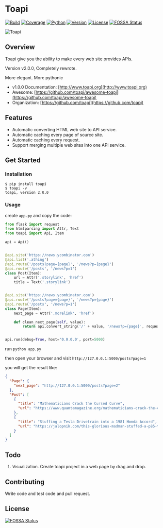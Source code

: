 # Toapi

[![Build](https://travis-ci.org/gaojiuli/toapi.svg?branch=master)](https://travis-ci.org/gaojiuli/toapi)
[![Coverage](https://codecov.io/gh/gaojiuli/toapi/branch/master/graph/badge.svg)](https://codecov.io/gh/gaojiuli/toapi)
[![Python](https://img.shields.io/pypi/pyversions/toapi.svg)](https://pypi.python.org/pypi/toapi/)
[![Version](https://img.shields.io/pypi/v/toapi.svg)](https://pypi.python.org/pypi/toapi/)
[![License](https://img.shields.io/pypi/l/toapi.svg)](https://pypi.python.org/pypi/toapi/)
[![FOSSA Status](https://app.fossa.io/api/projects/git%2Bgithub.com%2Fgaojiuli%2Ftoapi.svg?type=shield)](https://app.fossa.io/projects/git%2Bgithub.com%2Fgaojiuli%2Ftoapi?ref=badge_shield)


![Toapi](logo.png)

## Overview

Toapi give you the ability to make every web site provides APIs.

Version v2.0.0, Completely rewrote. 

More elegant. More pythonic

- v1.0.0 Documentation: [http://www.toapi.org](http://www.toapi.org)
- Awesome: [https://github.com/toapi/awesome-toapi](https://github.com/toapi/awesome-toapi)
- Organization: [https://github.com/toapi](https://github.com/toapi)

## Features

- Automatic converting HTML web site to API service.
- Automatic caching every page of source site.
- Automatic caching every request.
- Support merging multiple web sites into one API service. 

## Get Started

### Installation

```text
$ pip install toapi
$ toapi -v
toapi, version 2.0.0
```

### Usage

create `app.py` and copy the code:

```python
from flask import request
from htmlparsing import Attr, Text
from toapi import Api, Item

api = Api()


@api.site('https://news.ycombinator.com')
@api.list('.athing')
@api.route('/posts?page={page}', '/news?p={page}')
@api.route('/posts', '/news?p=1')
class Post(Item):
    url = Attr('.storylink', 'href')
    title = Text('.storylink')


@api.site('https://news.ycombinator.com')
@api.route('/posts?page={page}', '/news?p={page}')
@api.route('/posts', '/news?p=1')
class Page(Item):
    next_page = Attr('.morelink', 'href')

    def clean_next_page(self, value):
        return api.convert_string('/' + value, '/news?p={page}', request.host_url.strip('/') + '/posts?page={page}')


api.run(debug=True, host='0.0.0.0', port=5000)
```

run `python app.py`

then open your browser and visit `http://127.0.0.1:5000/posts?page=1` 

you will get the result like:

```json
{
  "Page": {
    "next_page": "http://127.0.0.1:5000/posts?page=2"
  }, 
  "Post": [
    {
      "title": "Mathematicians Crack the Cursed Curve", 
      "url": "https://www.quantamagazine.org/mathematicians-crack-the-cursed-curve-20171207/"
    }, 
    {
      "title": "Stuffing a Tesla Drivetrain into a 1981 Honda Accord", 
      "url": "https://jalopnik.com/this-glorious-madman-stuffed-a-p85-tesla-drivetrain-int-1823461909"
    }
  ]
}
```

## Todo

1. Visualization. Create toapi project in a web page by drag and drop.

## Contributing

Write code and test code and pull request.





## License
[![FOSSA Status](https://app.fossa.io/api/projects/git%2Bgithub.com%2Fgaojiuli%2Ftoapi.svg?type=large)](https://app.fossa.io/projects/git%2Bgithub.com%2Fgaojiuli%2Ftoapi?ref=badge_large)